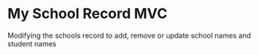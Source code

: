 My School Record MVC
=================

Modifying the schools record
to add, remove or update school names and student names
